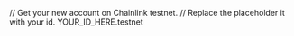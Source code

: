 // Get your new account on Chainlink testnet. // Replace the placeholder it with your id. YOUR_ID_HERE.testnet
